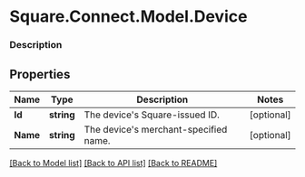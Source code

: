 # Square.Connect.Model.Device

### Description



## Properties

Name | Type | Description | Notes
------------ | ------------- | ------------- | -------------
**Id** | **string** | The device&#39;s Square-issued ID. | [optional] 
**Name** | **string** | The device&#39;s merchant-specified name. | [optional] 



[[Back to Model list]](../README.md#documentation-for-models) [[Back to API list]](../README.md#documentation-for-api-endpoints) [[Back to README]](../README.md)


